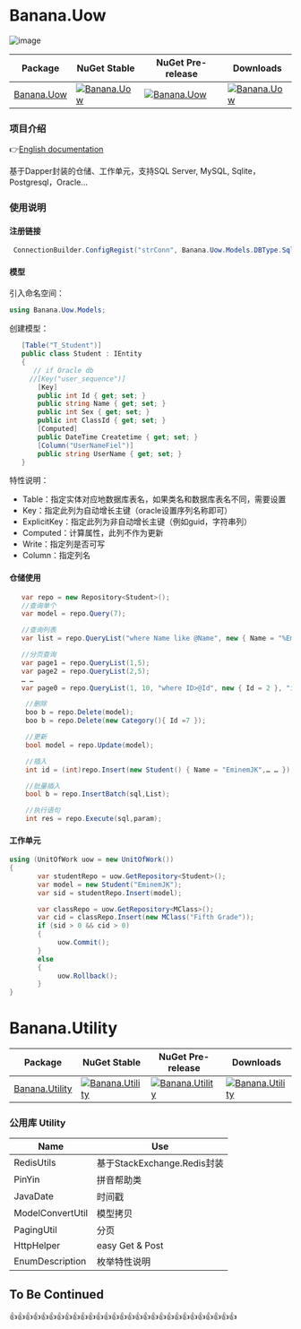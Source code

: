 # Banana.Uow
![image](https://github.com/EminemJK/Banana/blob/master/Banana/Doc/banana_logo.ico)

| Package | NuGet Stable | NuGet Pre-release | Downloads |
| ------- | ------------ | ----------------- | --------- |
| [Banana.Uow](https://www.nuget.org/packages/Banana.Uow/) | [![Banana.Uow](https://img.shields.io/nuget/v/Banana.Uow.svg)](https://www.nuget.org/packages/Banana.Uow/)  | [![Banana.Uow](https://img.shields.io/nuget/vpre/Banana.Uow.svg)](https://www.nuget.org/packages/Banana.Uow/) | [![Banana.Uow](https://img.shields.io/nuget/dt/Banana.Uow.svg)](https://www.nuget.org/packages/Banana.Uow/) |

### 项目介绍
👉[English documentation](https://github.com/EminemJK/Banana/wiki)

基于Dapper封装的仓储、工作单元，支持SQL Server, MySQL, Sqlite，Postgresql，Oracle...

### 使用说明
#### 注册链接
``` csharp
 ConnectionBuilder.ConfigRegist("strConn", Banana.Uow.Models.DBType.SqlServer);
```
#### 模型
引入命名空间：
``` csharp
using Banana.Uow.Models;
```
创建模型：
``` csharp
   [Table("T_Student")]
   public class Student : IEntity
   {
      // if Oracle db
     //[Key("user_sequence")]
       [Key]
       public int Id { get; set; }
       public string Name { get; set; }
       public int Sex { get; set; }
       public int ClassId { get; set; }
       [Computed]
       public DateTime Createtime { get; set; }
       [Column("UserNameFiel")]
       public string UserName { get; set; }
   }
```
特性说明：
* Table：指定实体对应地数据库表名，如果类名和数据库表名不同，需要设置
* Key：指定此列为自动增长主键（oracle设置序列名称即可）
* ExplicitKey：指定此列为非自动增长主键（例如guid，字符串列）
* Computed：计算属性，此列不作为更新
* Write：指定列是否可写
* Column：指定列名
#### 仓储使用
``` csharp
   var repo = new Repository<Student>();
   //查询单个
   var model = repo.Query(7);

   //查询列表
   var list = repo.QueryList("where Name like @Name", new { Name = "%EminemJK%" });

   //分页查询
   var page1 = repo.QueryList(1,5);
   var page2 = repo.QueryList(2,5);
   … …
   var page0 = repo.QueryList(1, 10, "where ID>@Id", new { Id = 2 }, "id", false);

    //删除
    boo b = repo.Delete(model);
    boo b = repo.Delete(new Category(){ Id =7 });

    //更新
    bool model = repo.Update(model);

    //插入
    int id = (int)repo.Insert(new Student() { Name = "EminemJK",… … });

    //批量插入
    bool b = repo.InsertBatch(sql,List);

    //执行语句
    int res = repo.Execute(sql,param);
```
#### 工作单元
``` csharp
using (UnitOfWork uow = new UnitOfWork())
{
       var studentRepo = uow.GetRepository<Student>();
       var model = new Student("EminemJK");
       var sid = studentRepo.Insert(model);

       var classRepo = uow.GetRepository<MClass>();
       var cid = classRepo.Insert(new MClass("Fifth Grade"));
       if (sid > 0 && cid > 0)
       {
            uow.Commit();
       }
       else
       {
            uow.Rollback();
       }
}
```
# Banana.Utility
| Package | NuGet Stable | NuGet Pre-release | Downloads |
| ------- | ------------ | ----------------- | --------- |
| [Banana.Utility](https://www.nuget.org/packages/Banana.Utility/) | [![Banana.Utility](https://img.shields.io/nuget/v/Banana.Utility.svg)](https://www.nuget.org/packages/Banana.Utility/)  | [![Banana.Utility](https://img.shields.io/nuget/vpre/Banana.Utility.svg)](https://www.nuget.org/packages/Banana.Utility/) | [![Banana.Utility](https://img.shields.io/nuget/dt/Banana.Utility.svg)](https://www.nuget.org/packages/Banana.Utility/) |
### 公用库 Utility

| Name| Use |
| ------- | ------- |
| RedisUtils | 基于StackExchange.Redis封装 |
| PinYin  | 拼音帮助类|
| JavaDate | 时间戳 |
| ModelConvertUtil | 模型拷贝 |
| PagingUtil | 分页 |
| HttpHelper | easy Get & Post |
| EnumDescription | 枚举特性说明 |

## To Be Continued
👍👍👍👍👍👍👍👍👍👍👍👍👍👍👍👍👍👍👍👍👍👍👍👍👍👍👍👍👍
